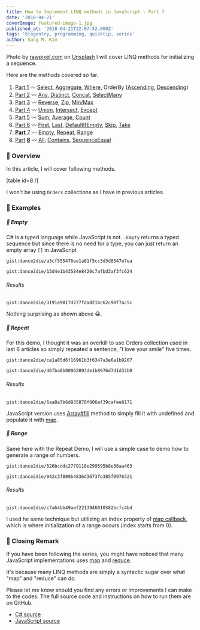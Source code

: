 ```yaml
---
title: How to Implement LINQ methods in JavaScript - Part 7
date: '2018-04-21'
coverImage: featured-image-1.jpg
published_at: '2018-04-21T22:07:52.000Z'
tags: 'blogentry, programming, quicktip, series'
author: Sung M. Kim
---
```


Photo by [rawpixel.com](https://unsplash.com/photos/_2uxSN-8f9A?utm_source=unsplash&utm_medium=referral&utm_content=creditCopyText) on [Unsplash](https://unsplash.com/search/photos/lucky-seven?utm_source=unsplash&utm_medium=referral&utm_content=creditCopyText) I will cover LINQ methods for initializing a sequence.

Here are the methods covered so far.

1. [Part 1](https://www.slightedgecoder.com/2018/02/24/approximate-equivalent-linq-methods-javascript/) 〰️ [Select](https://www.slightedgecoder.com/2018/02/24/approximate-equivalent-linq-methods-javascript/#select), [Aggregate](https://www.slightedgemate-equivalent-linq-methods-javascript/#aggregate), [Where](https://www.slightedgecoder.com/2018/02/24/approximate-equivalent-linq-methods-javascript/#where), OrderBy ([Ascending](https://www.slightedgecoder.com/2018/02/24/approximate-equivalent-linq-methods-javascript/#orderByAscending), [Descending](https://www.slightedgecoder.com/2018/02/24/approximate-equivalent-linq-methods-javascript/#orderByDescending))
2. [Part 2](https://www.slightedgecoder.com/2018/03/03/approximate-equivalent-linq-methods-javascript-part-2/) 〰️ [Any](https://www.slightedgecoder.com/2018/03/03/approximate-equivalent-linq-methods-javascript-part-2/#any), [Distinct](https://www.slightedgecoder.com/2018/03/03/approximate-equivalent-linq-methods-javascript-part-2/#distinct), [Concat](https://www.slightedgecoder.com/2018/03/03/approximate-equivalent-linq-methods-javascript-part-2/#concat), [SelectMany](https://www.slightedgecoder.com/2018/03/03/approximate-equivalent-linq-methods-javascript-part-2/#selectmany)
3. [Part 3](https://www.slightedgecoder.com/2018/03/10/an-approximate-equivalent-of-linq-methods-in-javascript-part-3/) 〰️ [Reverse](https://www.slightedgecoder.com/2018/03/10/an-approximate-equivalent-of-linq-methods-in-javascript-part-3/#reverse), [Zip](https://www.slightedgecoder.com/2018/03/10/an-approximate-equivalent-of-linq-methods-in-javascript-part-3/#zip), [Min/Max](https://www.slightedgecoder.com/2018/03/10/an-approximate-equivalent-of-linq-methods-in-javascript-part-3/#minmax)
4. [Part 4](https://www.slightedgecoder.com/2018/03/21/an-approximate-equivalent-of-linq-methods-in-javascript-part-4/) 〰️ [Union](https://www.slightedgecoder.com/2018/03/21/an-approximate-equivalent-of-linq-methods-in-javascript-part-4/#union), [Intersect](https://www.slightedgecoder.com/2018/03/21/an-approximate-equivalent-of-linq-methods-in-javascript-part-4/#intersect), [Except](https://www.slightedgecoder.com/2018/03/21/an-approximate-equivalent-of-linq-methods-in-javascript-part-4/#except)
5. [Part 5](https://www.slightedgecoder.com/2018/03/31/an-approximate-equivalent-of-linq-methods-in-javascript-part-5/) 〰️ [Sum](https://www.slightedgecoder.com/2018/03/31/an-approximate-equivalent-of-linq-methods-in-javascript-part-5/#sum), [Average](https://www.slightedgecoder.com/2018/03/31/an-approximate-equivalent-of-linq-methods-in-javascript-part-5/#average), [Count](https://www.slightedgecoder.com/2018/03/31/an-approximate-equivalent-of-linq-methods-in-javascript-part-5/#count)
6. [Part 6](https://www.slightedgecoder.com/2018/04/14/an-approximate-equivalent-of-linq-methods-in-javascript-part-6/) 〰️ [First](https://www.slightedgecoder.com/2018/04/14/an-approximate-equivalent-of-linq-methods-in-javascript-part-6/#first), [Last](https://www.slightedgecoder.com/2018/04/14/an-approximate-equivalent-of-linq-methods-in-javascript-part-6/#last), [DefaultIfEmpty](https://www.slightedgecoder.com/2018/04/14/an-approximate-equivalent-of-linq-methods-in-javascript-part-6/#defaultIfEmpty), [Skip](https://www.slightedgecoder.com/2018/04/14/an-approximate-equivalent-of-linq-methods-in-javascript-part-6/#skip), [Take](https://www.slightedgecoder.com/2018/04/14/an-approximate-equivalent-of-linq-methods-in-javascript-part-6/#take)
7. [**Part** 7](https://www.slightedgecoder.com/2018/04/21/an-approximate-equivalent-of-linq-methods-in-javascript-part-7/) 〰️ [Empty](https://www.slightedgecoder.com/2018/04/21/an-approximate-equivalent-of-linq-methods-in-javascript-part-7#empty), [Repeat](https://www.slightedgecoder.com/2018/04/21/an-approximate-equivalent-of-linq-methods-in-javascript-part-7#repeat), [Range](https://www.slightedgecoder.com/2018/04/21/an-approximate-equivalent-of-linq-methods-in-javascript-part-7#range)
8. [P](https://www.slightedgecoder.com/2018/04/28/how-to-implement-linq-methods-in-javascript-part-8/)[art](https://www.slightedgecoder.com/2018/04/28/how-to-implement-linq-methods-in-javascript-part-8/) **[8](https://www.slightedgecoder.com/2018/04/28/how-to-implement-linq-methods-in-javascript-part-8/)** 〰️ [All](#all), [Contains](#contains), [SequenceEqual](#sequenceEqual)

### 🔴 Overview

In this article, I will cover following methods.

\[table id=8 /\]

I won't be using `Orders` collections as I have in previous articles.

### 🔴 Examples

##### 🔸 Empty

C# is a typed language while JavaScript is not. `.Empty` returns a typed sequence but since there is no need for a type, you can just return an empty array `[]` in JavaScript

`gist:dance2die/a3cf555476ee1a81f5cc3d3d8547e7ea`

`gist:dance2die/13d4e1b43584e8420c7afbd3af3fc624`

###### Results

`gist:dance2die/3191e9817d277fda821bc62c90f7ac5c`

Nothing surprising as shown above 😀.

##### 🔸 Repeat

For this demo, I thought it was an overkill to use Orders collection used in last 6 articles so simply repeated a sentence, "I love your smile" five times.

`gist:dance2die/ce1a85d6f16961b3f6347a3e6a1b9207`

`gist:dance2die/46fba8b00962893de1b8976d7d1d32b0`

###### Results

`gist:dance2die/6aa8a7b6d935878f606af39cafee8171`

JavaScript version uses [Array#fill](https://developer.mozilla.org/en-US/docs/Web/JavaScript/Reference/Global_Objects/Array/fill) method to simply fill it with undefined and populate it with [map](https://developer.mozilla.org/en-US/docs/Web/JavaScript/Reference/Global_Objects/Array/map).

##### 🔸 Range

Same here with the Repeat Demo, I will use a simple case to demo how to generate a range of numbers.

`gist:dance2die/526bcddc2779116e299595b8e36aa463`

`gist:dance2die/042c3f009b4836d3673fe385f0976321`

###### Results

`gist:dance2die/c7a64bb49aef2213946010582bcfc4bd`

I used he same technique but utilizing an index property of [map callback](https://developer.mozilla.org/en-US/docs/Web/JavaScript/Reference/Global_Objects/Array/map#Syntax), which is where initialization of a range occurs (index starts from 0).

### 🔴 Closing Remark

If you have been following the series, you might have noticed that many JavaScript implementations uses [map](https://developer.mozilla.org/en-US/docs/Web/JavaScript/Reference/Global_Objects/Array/map) and [reduce](https://developer.mozilla.org/en-US/docs/Web/JavaScript/Reference/Global_Objects/Array/Reduce).

It's because many LINQ methods are simply a syntactic sugar over what "map" and "reduce" can do.

Please let me know should you find any errors or improvements I can make to the codes. The full source code and instructions on how to run them are on GitHub.

- [C# source](https://github.com/dance2die/blog.LinqAndJavascript.CSharpDemo)
- [JavaScript source](https://github.com/dance2die/blog.LinqAndJavascript.JavascriptDemo)

